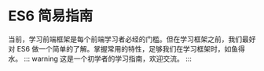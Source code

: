 # ES6 简易指南

当前，学习前端框架是每个前端学习者必经的门槛。但在学习框架之前，我们最好对 ES6 做一个简单的了解。掌握常用的特性，足够我们在学习框架时，如鱼得水。
::: warning
这是一个初学者的学习指南，欢迎交流。
:::
